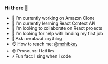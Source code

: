 ### Hi there 👋



- 🔭 I’m currently working on Amazon Clone
- 🌱 I’m currently learning React Context API 
- 👯 I’m looking to collaborate on React projects
- 🤔 I’m looking for help with landing my first job
- 💬 Ask me about anything
- 📫 How to reach me: [@mohibkay](https://twitter.com/mohibkay)
- 😄 Pronouns: He/Him
- ⚡ Fun fact: I sing when I code

